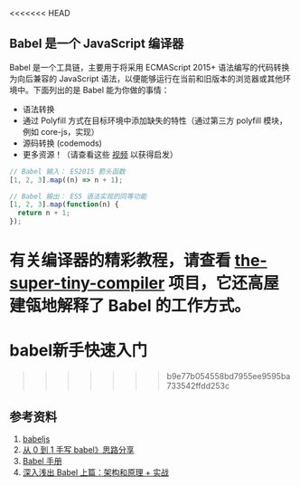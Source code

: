 <<<<<<< HEAD
## Babel 是一个 JavaScript 编译器

Babel 是一个工具链，主要用于将采用 ECMAScript 2015+ 语法编写的代码转换为向后兼容的 JavaScript 语法，以便能够运行在当前和旧版本的浏览器或其他环境中。下面列出的是 Babel 能为你做的事情：

* 语法转换
* 通过 Polyfill 方式在目标环境中添加缺失的特性（通过第三方 polyfill 模块，例如 core-js，实现）
* 源码转换 (codemods)
* 更多资源！（请查看这些 [视频](https://www.babeljs.cn/videos.html) 以获得启发）

```js
// Babel 输入： ES2015 箭头函数
[1, 2, 3].map((n) => n + 1);

// Babel 输出： ES5 语法实现的同等功能
[1, 2, 3].map(function(n) {
  return n + 1;
});
```


有关编译器的精彩教程，请查看 [the-super-tiny-compiler](https://github.com/thejameskyle/the-super-tiny-compiler) 项目，它还高屋建瓴地解释了 Babel 的工作方式。
=======
# babel新手快速入门

>>>>>>> b9e77b054558bd7955ee9595ba733542ffdd253c



## 参考资料
1. [babeljs](https://babeljs.io/docs)
2. [从 0 到 1 手写 babel》思路分享](https://mp.weixin.qq.com/s/KvFX1-HTAqK00xn6MNNcGA)
3. [Babel 手册](https://github.com/jamiebuilds/babel-handbook/blob/master/translations/zh-Hans/README.md)
4. [深入浅出 Babel 上篇：架构和原理 + 实战](https://juejin.cn/post/6844903956905197576#comment)